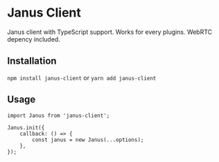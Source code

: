 # Janus Client

Janus client with TypeScript support. Works for every plugins. WebRTC depency included.

## Installation

`npm install janus-client`
or
`yarn add janus-client`

## Usage

```
import Janus from 'janus-client';

Janus.init({
    callback: () => {
        const janus = new Janus(...options);
    },
});
```